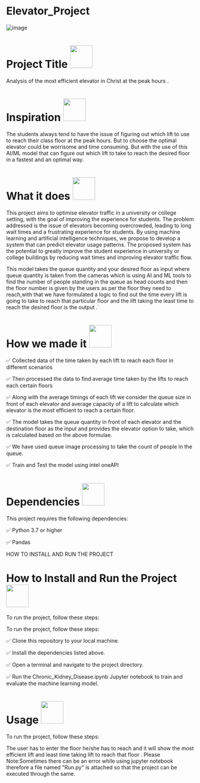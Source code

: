 # Elevator_Project 
![image](https://images.unsplash.com/photo-1624342057927-64d60f69b94d?ixlib=rb-4.0.3&ixid=MnwxMjA3fDB8MHxwaG90by1wYWdlfHx8fGVufDB8fHx8&auto=format&fit=crop&w=1932&q=80)

# Project Title <img src="https://cdn-icons-png.flaticon.com/512/2800/2800015.png" width="60" height="60">


Analysis of the most efficient elevator in Christ at the peak hours .

# Inspiration <img src="https://user-images.githubusercontent.com/72274851/222214323-923a3fe7-56e9-4ba0-abff-162681500702.png" width="60" height="60">

The students always tend to have the issue of figuring out which lift to use to reach their class floor at the peak hours. But to choose the optimal elevator could be worrisome and time consuming. But with the use of this AI/ML model that can figure out which lift to take to reach the desired floor in a fastest and an optimal way. 

# What it does  <img src="https://user-images.githubusercontent.com/72274851/222216353-58874ba5-d9cc-4298-baab-4255bbdb0193.png" width="60" height="60"> 

This project aims to optimise elevator traffic in a university or college setting, with the goal of improving the experience for students. The problem addressed is the issue of elevators becoming overcrowded, leading to long wait times and a frustrating experience for students. By using machine learning and artificial intelligence techniques, we propose to develop a system that can predict elevator usage patterns. The proposed system has the potential to greatly improve the student experience in university or college buildings by reducing wait times and improving elevator traffic flow.

This model takes the queue quantity and your desired floor as input where  queue quantity is taken from the cameras which is using AI and ML tools to find the number of people standing in the queue  as head counts and then the floor number is given by the users as per the floor they need to reach,with that we have formulated a logic to find out the time every lift is going to take to reach that particular floor and the lift taking the least time to reach the desired floor is the output .`	


# How we made it <img src="https://user-images.githubusercontent.com/72274851/222215141-6ced575e-414b-4088-bd99-d78921f80f66.png" width="60" height="60"> 


✅ Collected data of the time taken by each lift to reach each floor in different scenarios

✅ Then processed the data to find average time taken by the lifts to reach each certain floors

✅ Along with the average timings of each lift we consider the queue size in front of each elevator and average capacity of a lift to calculate which elevator is the     most efficient to reach a certain floor. 

✅ The model takes the queue quantity in front of each elevator and the destination floor as the input and provides the elevator option to take, which is calculated       based on the above formulae.

✅ We have used queue image processing to take the count of people in the queue.

✅ Train and Test the model using intel oneAPI


# Dependencies <img src="https://user-images.githubusercontent.com/72274851/222215296-64d3a566-02c2-4ff9-9b8f-9ec5096f5799.png" width="60" height="60"> 


This project requires the following dependencies:

✅ Python 3.7 or higher

✅ Pandas


HOW TO INSTALL AND RUN THE PROJECT
# How to Install and Run the Project <img src="https://user-images.githubusercontent.com/72274851/222215440-158ffdc1-8a23-4c7f-81c2-44e864d6d043.png" width="60" height="60"> 
To run the project, follow these steps:

To run the project, follow these steps:

✅ Clone this repository to your local machine.

✅ Install the dependencies listed above.

✅ Open a terminal and navigate to the project directory.

✅ Run the Chronic_Kidney_Disease.ipynb Jupyter notebook to train and evaluate the machine learning model.


# Usage <img src="https://user-images.githubusercontent.com/72274851/222215440-158ffdc1-8a23-4c7f-81c2-44e864d6d043.png" width="60" height="60"> 
To run the project, follow these steps:

The user has to enter the floor he/she has to reach and it will show the most efficient lift and least time taking lift to reach that floor .
Please Note:Sometimes there can be an error while using jupyter notebook therefore a file named "Run.py" is attached so that the project can be executed through the same.







